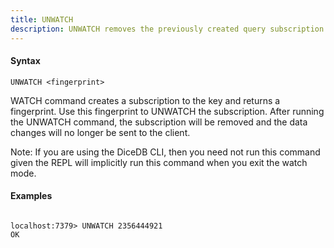 ```yaml
---
title: UNWATCH
description: UNWATCH removes the previously created query subscription
---
```


<!-- This file is automatically generated. Any modifications made directly to this file
  may be overwritten. For more details on how this file is generated and how to use
  the related commands, refer to the documentation available in the `internal/cmd/cmd_*.go` files.
-->

#### Syntax

```
UNWATCH <fingerprint>
```


WATCH command creates a subscription to the key and returns a fingerprint. Use this fingerprint to UNWATCH the subscription.
After running the UNWATCH command, the subscription will be removed and the data changes will no longer be sent to the client.

Note: If you are using the DiceDB CLI, then you need not run this command given the REPL will implicitly run this command when
you exit the watch mode.
	

#### Examples

```

localhost:7379> UNWATCH 2356444921
OK
	
```
